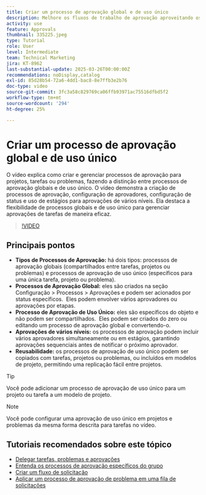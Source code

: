 ```yaml
---
title: Criar um processo de aprovação global e de uso único
description: Melhore os fluxos de trabalho de aprovação aproveitando os processos de aprovação global e de uso único para tarefas, projetos ou problemas, implementando aprovações em estágios de vários níveis e promovendo a eficiência por meio da reutilização em modelos de projeto.
activity: use
feature: Approvals
thumbnail: 335225.jpeg
type: Tutorial
role: User
level: Intermediate
team: Technical Marketing
jira: KT-8962
last-substantial-update: 2025-03-26T00:00:00Z
recommendations: noDisplay,catalog
exl-id: 85d28b54-72a6-4dd1-bac8-8e7ffb3e2b76
doc-type: video
source-git-commit: 3fc3a58c829769ca06ffb93971ac75516dfbd5f2
workflow-type: tm+mt
source-wordcount: '294'
ht-degree: 25%

---
```


# Criar um processo de aprovação global e de uso único

O vídeo explica como criar e gerenciar processos de aprovação para projetos, tarefas ou problemas, fazendo a distinção entre processos de aprovação globais e de uso único.
O vídeo demonstra a criação de processos de aprovação, configuração de aprovadores, configuração de status e uso de estágios para aprovações de vários níveis.
&#x200B;Ela destaca a flexibilidade de processos globais e de uso único para gerenciar aprovações de tarefas de maneira eficaz.

>[!VIDEO](https://video.tv.adobe.com/v/335225/?quality=12&learn=on&enablevpops)

## Principais pontos

* **Tipos de Processos de Aprovação:** há dois tipos: processos de aprovação globais (compartilhados entre tarefas, projetos ou problemas) e processos de aprovação de uso único (específicos para uma única tarefa, projeto ou problema).
* **Processos de Aprovação Global:** eles são criados na seção Configuração > Processos > Aprovações e podem ser acionados por status específicos. &#x200B; Eles podem envolver vários aprovadores ou aprovações por etapas.
* **Processo de Aprovação de Uso Único:** eles são específicos do objeto e não podem ser compartilhados. &#x200B; Eles podem ser criados do zero ou editando um processo de aprovação global e convertendo-o.
* **Aprovações de vários níveis:** os processos de aprovação podem incluir vários aprovadores simultaneamente ou em estágios, garantindo aprovações sequenciais antes de notificar o próximo aprovador.
* **Reusabilidade:** os processos de aprovação de uso único podem ser copiados com tarefas, projetos ou problemas, ou incluídos em modelos de projeto, permitindo uma replicação fácil entre projetos.


>[!TIP]
>
>Você pode adicionar um processo de aprovação de uso único para um projeto ou tarefa a um modelo de projeto.

>[!NOTE]
>
>Você pode configurar uma aprovação de uso único em projetos e problemas da mesma forma descrita para tarefas no vídeo.



## Tutoriais recomendados sobre este tópico

* [Delegar tarefas, problemas e aprovações](/help/manage-work/approval-processes-and-milestone-paths/delegate-approvals.md)
* [Entenda os processos de aprovação específicos do grupo](/help/administration-and-setup/approval-processes-and-milestone-paths/group-specific-approval-processes.md)
* [Criar um fluxo de solicitação](/help/manage-work/request-queues/create-a-request-flow.md)
* [Aplicar um processo de aprovação de problema em uma fila de solicitações](/help/manage-work/approval-processes-and-milestone-paths/apply-an-issue-approval-process-in-a-request-queue.md)

